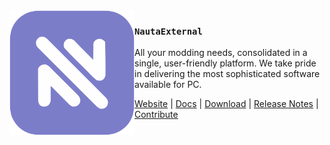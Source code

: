 <img src="https://raw.githubusercontent.com/NautaDevs/.github/8aa9b73cf6e613f423babbddeb5541dfef3bd437/profile/nauta-indigo.svg" align="left" width="200"/>

### `NautaExternal`

All your modding needs, consolidated in a single, user-friendly platform.
We take pride in delivering the most sophisticated software available for PC.

<a href="https://nautaexternal.dev/">Website</a> |
<a href="https://docs.nautaexternal.dev/">Docs</a> |
<a href="https://nautaexternal.dev/download">Download</a> |
<a href="https://nautaexternal.dev/release-notes/latest">Release Notes</a> |
<a href="https://ko-fi.com/nautaexternal">Contribute</a>
